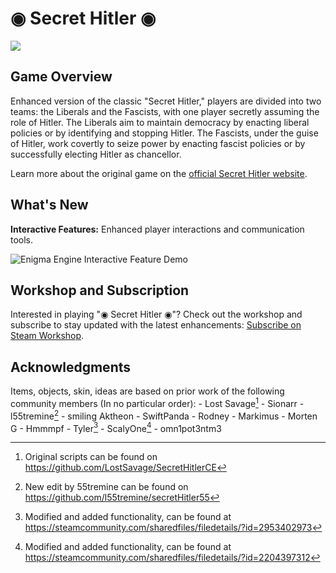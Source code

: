 # ◉ Secret Hitler ◉

![](https://github.com/dev-SWATy/-Secret-Hitler-Circle-of-Secrets-/blob/main/assets/secrethitler.gif?raw=true)

## Game Overview

Enhanced version of the classic "Secret Hitler," players are divided into two teams: the Liberals and the Fascists, with one player secretly assuming the role of Hitler. The Liberals aim to maintain democracy by enacting liberal policies or by identifying and stopping Hitler. The Fascists, under the guise of Hitler, work covertly to seize power by enacting fascist policies or by successfully electing Hitler as chancellor.

Learn more about the original game on the [official Secret Hitler website](https://www.secrethitler.com/).

## What's New

**Interactive Features:** Enhanced player interactions and communication tools.

![Enigma Engine Interactive Feature Demo](https://github.com/dev-SWATy/-Secret-Hitler-Circle-of-Secrets-/blob/main/assets/Enigma%20Engine%20Toggle%20U.gif?raw=true)

## Workshop and Subscription

Interested in playing "◉ Secret Hitler ◉"? Check out the workshop and subscribe to stay updated with the latest enhancements: [Subscribe on Steam Workshop](https://steamcommunity.com/sharedfiles/filedetails/?id=3142735640).

## Acknowledgments

Items, objects, skin, ideas are based on prior work of the following community members (In no particular order):
     - Lost Savage[^1]
     - Sionarr
     - l55tremine[^2]
     - smiling Aktheon
     - SwiftPanda
     - Rodney
     - Markimus
     - Morten G
     - Hmmmpf
     - Tyler[^3]
     - ScalyOne[^4]
     - omn1pot3ntm3

[^1]: Original scripts can be found on https://github.com/LostSavage/SecretHitlerCE
[^2]: New edit by 55tremine can be found on https://github.com/l55tremine/secretHitler55
[^3]: Modified and added functionality, can be found at https://steamcommunity.com/sharedfiles/filedetails/?id=2953402973
[^4]: Modified and added functionality, can be found at https://steamcommunity.com/sharedfiles/filedetails/?id=2204397312
